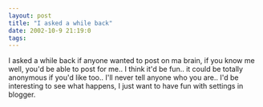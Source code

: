 ```yaml
---
layout: post
title: "I asked a while back"
date: 2002-10-9 21:19:0
tags: 
---
```


I asked a while back if anyone wanted to post on ma brain, if you know me well, you'd be able to post for me.. I think it'd be fun.. it could be totally anonymous if you'd like too.. I'll never tell anyone who you are.. I'd be interesting to see what happens, I just want to have fun with settings in blogger.

